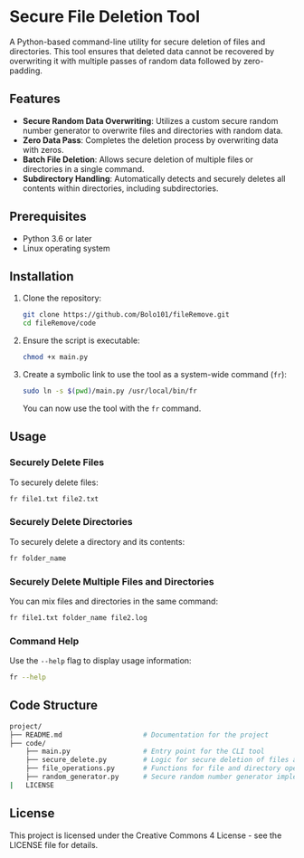 # Secure File Deletion Tool

A Python-based command-line utility for secure deletion of files and directories. This tool ensures that deleted data cannot be recovered by overwriting it with multiple passes of random data followed by zero-padding.

## Features

- **Secure Random Data Overwriting**: Utilizes a custom secure random number generator to overwrite files and directories with random data.
- **Zero Data Pass**: Completes the deletion process by overwriting data with zeros.
- **Batch File Deletion**: Allows secure deletion of multiple files or directories in a single command.
- **Subdirectory Handling**: Automatically detects and securely deletes all contents within directories, including subdirectories.

## Prerequisites

- Python 3.6 or later
- Linux operating system

## Installation

1. Clone the repository:

   ```bash
   git clone https://github.com/Bolo101/fileRemove.git
   cd fileRemove/code
   ```

2. Ensure the script is executable:

   ```bash
   chmod +x main.py
   ```

3. Create a symbolic link to use the tool as a system-wide command (`fr`):

   ```bash
   sudo ln -s $(pwd)/main.py /usr/local/bin/fr
   ```

   You can now use the tool with the `fr` command.

## Usage

### Securely Delete Files

To securely delete files:

```bash
fr file1.txt file2.txt
```

### Securely Delete Directories

To securely delete a directory and its contents:

```bash
fr folder_name
```

### Securely Delete Multiple Files and Directories

You can mix files and directories in the same command:

```bash
fr file1.txt folder_name file2.log
```

### Command Help

Use the `--help` flag to display usage information:

```bash
fr --help
```

## Code Structure

```bash
project/
├── README.md                    # Documentation for the project
├── code/                
    ├── main.py                  # Entry point for the CLI tool
    ├── secure_delete.py         # Logic for secure deletion of files and directories
    ├── file_operations.py       # Functions for file and directory operations
    ├── random_generator.py      # Secure random number generator implementation
|   LICENSE
```

## License

This project is licensed under the Creative Commons 4 License - see the LICENSE file for details.